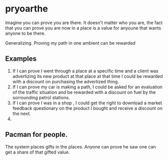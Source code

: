 # pryoarthe

Imagine you can prove you are there. It doesn't matter who you are, the fact that you can prove you are now in a place is a value for anyoune that wants anyone to be there.

Generalizing. Proving my path in one ambient can be rewarded

## Examples

  1. If I can prove I went through  a place at a specific time and a client was advertizing its new product at that place at that time I could be rewarded with a discount on purchasing the advertized thing.
  2. If I can prove my car is making a path, I could be asked for an evaluation of the traffic situation and be rewarded with a discount on  fuel by the sorrounding petrol stations.
  3. If I can prove I was in a shop , I could get the right to download a market feedback questionary on the product I bought and receive a discount on the next. 
  4. 
  
## Pacman for people.

The system places gifts in the places. Anyone can prove he saw one can get a share of that gifted value.

